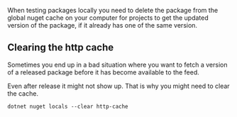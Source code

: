 When testing packages locally you need to delete the package from the global nuget cache on your computer for projects to get the updated version of the package, if it already has one of the same version.

## Clearing the http cache

Sometimes you end up in a bad situation where you want to fetch a version of a released package before it has become available to the feed.

Even after release it might not show up. That is why you might need to clear the cache.

```
dotnet nuget locals --clear http-cache
```